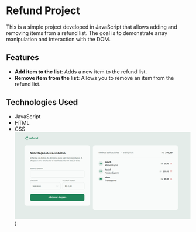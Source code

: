 # Refund Project

This is a simple project developed in JavaScript that allows adding and removing items from a refund list. The goal is to demonstrate array manipulation and interaction with the DOM.

## Features

- **Add item to the list**: Adds a new item to the refund list.
- **Remove item from the list**: Allows you to remove an item from the refund list.

## Technologies Used

- JavaScript
- HTML
- CSS 
![Project](https://github.com/kaarencristina/RefundProject/blob/main/screen.png?raw=true)
)
